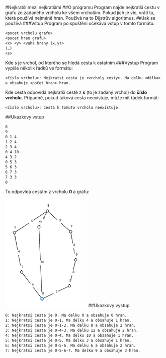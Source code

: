 #Nejkratší mezi nejkratšími
##O programu
Program najde nejkratší cestu v grafu ze zadaného vrcholu ke všem vrcholům. Pokud jich je víc, vrátí tu, která používá nejméně hran. Používá na to Dijstrův algoritmus.
##Jak se používá
###Vstup
Program po spuštění očekává vstup v tomto formátu:
```
<pocet vrcholu grafu>
<pocet hran grafu>
<x> <y> <vaha hrany (x,y)>
(…)
<s>
```
Kde s je vrchol, od kterého se hledá cesta k ostatním
###Výstup
Program vypíše několik řádků ve formátu:
```
<číslo vrcholu>: Nejkratsi cesta je <vrcholy cesty>. Ma delku <délka> a obsahuje <počet hran> hran.
```
Kde cesta odpovídá nejkratší cestě z **s** (to je zadaný vrchol) do **číslo vrcholu**. Případně, pokud taková cesta neexistuje, může mít řádek formát:
```
<číslo vrcholu>: Cesta k tomuto vrcholu neexistuje.
```

##Ukazkovy vstup
```
8
9
0 1 4
1 2 4
2 3 4
0 4 10
4 3 2
0 5 3
5 6 3
6 7 3
7 3 3
0
```
To odpovídá cestám z vrcholu **0** a grafu:

![in2](in2.png)
##Ukazkovy vystup
```
0: Nejkratsi cesta je 0. Ma delku 0 a obsahuje 0 hran.
1: Nejkratsi cesta je 0-1. Ma delku 4 a obsahuje 1 hran.
2: Nejkratsi cesta je 0-1-2. Ma delku 8 a obsahuje 2 hran.
3: Nejkratsi cesta je 0-4-3. Ma delku 12 a obsahuje 2 hran.
4: Nejkratsi cesta je 0-4. Ma delku 10 a obsahuje 1 hran.
5: Nejkratsi cesta je 0-5. Ma delku 3 a obsahuje 1 hran.
6: Nejkratsi cesta je 0-5-6. Ma delku 6 a obsahuje 2 hran.
7: Nejkratsi cesta je 0-5-6-7. Ma delku 9 a obsahuje 3 hran.
```
